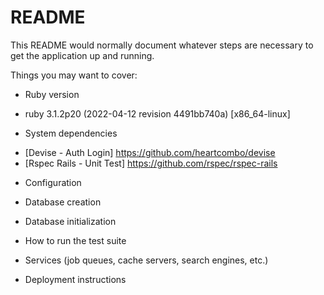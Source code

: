 # README

This README would normally document whatever steps are necessary to get the
application up and running.

Things you may want to cover:

* Ruby version
- ruby 3.1.2p20 (2022-04-12 revision 4491bb740a) [x86_64-linux]

* System dependencies
- [Devise - Auth Login] https://github.com/heartcombo/devise
- [Rspec Rails - Unit Test] https://github.com/rspec/rspec-rails

* Configuration

* Database creation

* Database initialization

* How to run the test suite

* Services (job queues, cache servers, search engines, etc.)

* Deployment instructions


